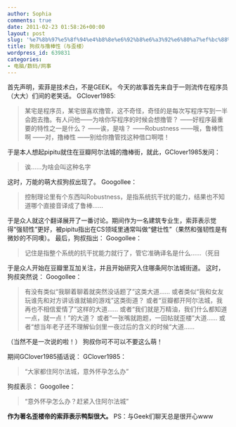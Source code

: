```yaml
---
author: Sophia
comments: true
date: 2011-02-23 01:58:26+00:00
layout: post
slug: '%e7%8b%97%e5%8f%94%e4%b8%8e%e6%92%b8%e6%a3%92%e6%80%a7%ef%bc%88%e4%b8%8e%e6%ad%aa%e6%a5%bc%ef%bc%89'
title: 狗叔与撸棒性（与歪楼）
wordpress_id: 639831
categories:
- 电脑/数码/网事
---
```


首先声明，索菲是技术白，不是GEEK。
今天的故事首先来自于一则流传在程序员（大大）们间的老笑话。
GClover1985:


> 某宅是程序员，某宅很喜欢撸管，这不奇怪，奇怪的是每次写程序写到一半会跑去撸。有人问他——为啥你写程序的时候会想撸管？
——好程序最重要的特性之一是什么？
——诶，是啥？
——Robustness
——哦，鲁棒性啊
——对，撸棒性
——别给你撸管找这种借口啊喂！


于是本人想起pipitu就住在豆瓣阿尔法城的撸棒街，就此，GClover1985发问：


> 诶……为啥会叫这种名字


这时，万能的萌大叔狗叔出现了。
Googollee：


> 控制理论里有个东西叫Robustness，是指系统抗干扰的能力，结果也不知道哪个直接音译成了鲁棒……


于是众人就这个翻译展开了一番讨论。期间作为一名建筑专业生，索菲表示觉得“强韧性”更好，被pipitu指出在CS领域里通常叫做“健壮性”（果然和强韧性是有微妙的不同噢）。
最后，狗叔指出：
Googollee：


> 记住是指整个系统的抗干扰能力就行了，管它准确译名是什么……（死目


于是众人开始在豆瓣里互加关注，并且开始研究入住哪条阿尔法城街道。
这时，狗叔突然说：
Googollee：


> 有没有类似“我聊着聊着就突然没话题了”这类大道……
或者类似“我和女友玩谁先和对方讲话谁就输的游戏”这类街道？
或者“豆瓣都开阿尔法城，我再也不相信爱情了”这样的大道……
或者“我们就是万精油，我们什么都知道一点，就一点！”的大道？
或者“一张嘴就跑题，一回帖就歪楼”大道……
或者“想当年老子还不理解仙剑里一夜过后的含义的时候“大道……


（当然不是一次说的啦！）
狗叔你可不可以不要这么萌！

期间GClover1985插话说：
GClover1985：


> “大家都住阿尔法城，意外怀孕怎么办”


狗叔表示：
Googollee：


> “意外怀孕怎么办？赶紧入住阿尔法城”



**作为著名歪楼帝的索菲表示鸭梨很大。**
PS：与Geek们聊天总是很开心www
